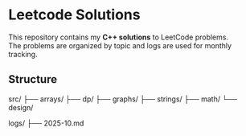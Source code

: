 # Leetcode Solutions

This repository contains my **C++ solutions** to LeetCode problems.  
The problems are organized by topic and logs are used for monthly tracking.

## Structure

src/
├── arrays/
├── dp/
├── graphs/
├── strings/
├── math/
└── design/

logs/
├── 2025-10.md